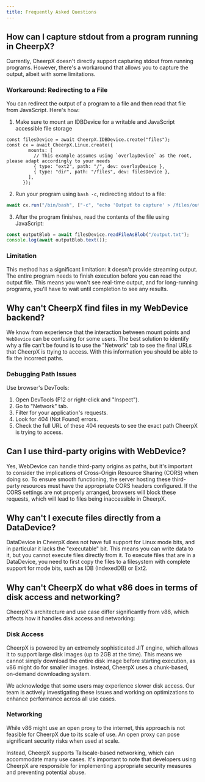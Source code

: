 ```yaml
---
title: Frequently Asked Questions
---
```


## How can I capture stdout from a program running in CheerpX?

Currently, CheerpX doesn't directly support capturing stdout from running programs. However, there's a workaround that allows you to capture the output, albeit with some limitations.

### Workaround: Redirecting to a File

You can redirect the output of a program to a file and then read that file from JavaScript. Here's how:

1. Make sure to mount an IDBDevice for a writable and JavaScript accessible file storage

```
const filesDevice = await CheerpX.IDBDevice.create("files");
const cx = await CheerpX.Linux.create({
        mounts: [
          // This example assumes using `overlayDevice` as the root, please adapt accordingly to your needs
          { type: "ext2", path: "/", dev: overlayDevice },
          { type: "dir", path: "/files", dev: filesDevice },
        ],
      });
```

2. Run your program using `bash -c`, redirecting stdout to a file:

```js
await cx.run("/bin/bash", ["-c", "echo 'Output to capture' > /files/output.txt"]);
```

3. After the program finishes, read the contents of the file using JavaScript:

```javascript
const outputBlob = await filesDevice.readFileAsBlob("/output.txt");
console.log(await outputBlob.text());
```

### Limitation

This method has a significant limitation: it doesn't provide streaming output. The entire program needs to finish execution before you can read the output file. This means you won't see real-time output, and for long-running programs, you'll have to wait until completion to see any results.

## Why can't CheerpX find files in my WebDevice backend?

We know from experience that the interaction between mount points and `WebDevice` can be confusing for some users. The best solution to identify why a file can't be found is to use the "Network" tab to see the final URLs that CheerpX is ttying to access. With this information you should be able to fix the incorrect paths.

### Debugging Path Issues

Use browser's DevTools:

1. Open DevTools (F12 or right-click and "Inspect").
2. Go to "Network" tab.
3. Filter for your application's requests.
4. Look for 404 (Not Found) errors.
5. Check the full URL of these 404 requests to see the exact path CheerpX is trying to access.

## Can I use third-party origins with WebDevice?

Yes, WebDevice can handle third-party origins as paths, but it's important to consider the implications of Cross-Origin Resource Sharing (CORS) when doing so. To ensure smooth functioning, the server hosting these third-party resources must have the appropriate CORS headers configured. If the CORS settings are not properly arranged, browsers will block these requests, which will lead to files being inaccessible in CheerpX.

## Why can't I execute files directly from a DataDevice?

DataDevice in CheerpX does not have full support for Linux mode bits, and in particular it lacks the "executable" bit. This means you can write data to it, but you cannot execute files directly from it. To execute files that are in a DataDevice, you need to first copy the files to a filesystem with complete support for mode bits, such as IDB (IndexedDB) or Ext2.

## Why can't CheerpX do what v86 does in terms of disk access and networking?

CheerpX's architecture and use case differ significantly from v86, which affects how it handles disk access and networking:

### Disk Access

CheerpX is powered by an extremely sophisticated JIT engine, which allows it to support large disk images (up to 2GB at the time). This means we cannot simply download the entire disk image before starting execution, as v86 might do for smaller images. Instead, CheerpX uses a chunk-based, on-demand downloading system.

We acknowledge that some users may experience slower disk access. Our team is actively investigating these issues and working on optimizations to enhance performance across all use cases.

### Networking

While v86 might use an open proxy to the internet, this approach is not feasible for CheerpX due to its scale of use. An open proxy can pose significant security risks when used at scale.

Instead, CheerpX supports Tailscale-based networking, which can accommodate many use cases. It's important to note that developers using CheerpX are responsible for implementing appropriate security measures and preventing potential abuse.
